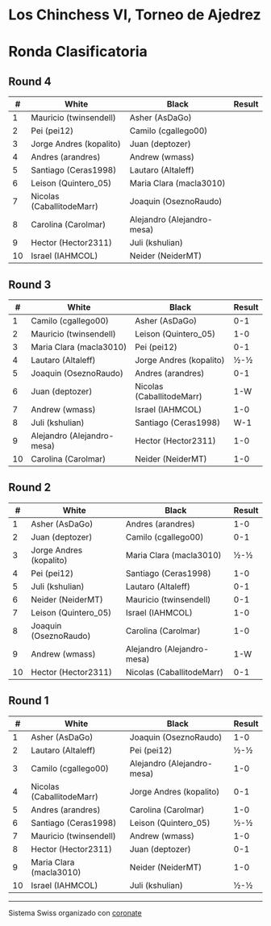 # Los Chinchess VI, Torneo de Ajedrez
# Ronda Clasificatoria

## Round 4
|  # | White                     | Black                      | Result |
|----|---------------------------|----------------------------|--------|
|  1 | Mauricio (twinsendell)    | Asher (AsDaGo)             |        |
|  2 | Pei (pei12)               | Camilo (cgallego00)        |        |
|  3 | Jorge Andres (kopalito)   | Juan (deptozer)            |        |
|  4 | Andres (arandres)         | Andrew (wmass)             |        |
|  5 | Santiago (Ceras1998)      | Lautaro (Altaleff)         |        |
|  6 | Leison (Quintero_05)      | Maria Clara (macla3010)    |        |
|  7 | Nicolas (CaballitodeMarr) | Joaquin (OseznoRaudo)      |        |
|  8 | Carolina (Carolmar)       | Alejandro (Alejandro-mesa) |        |
|  9 | Hector (Hector2311)       | Juli (kshulian)            |        |
| 10 | Israel (IAHMCOL)          | Neider (NeiderMT)          |        |

## Round 3
|  # | White                      | Black                     | Result |
|----|----------------------------|---------------------------|--------|
|  1 | Camilo (cgallego00)        | Asher (AsDaGo)            |    0-1 |
|  2 | Mauricio (twinsendell)     | Leison (Quintero_05)      |    1-0 |
|  3 | Maria Clara (macla3010)    | Pei (pei12)               |    0-1 |
|  4 | Lautaro (Altaleff)         | Jorge Andres (kopalito)   |    ½-½ |
|  5 | Joaquin (OseznoRaudo)      | Andres (arandres)         |    0-1 |
|  6 | Juan (deptozer)            | Nicolas (CaballitodeMarr) |    1-W |
|  7 | Andrew (wmass)             | Israel (IAHMCOL)          |    1-0 |
|  8 | Juli (kshulian)            | Santiago (Ceras1998)      |    W-1 |
|  9 | Alejandro (Alejandro-mesa) | Hector (Hector2311)       |    1-0 |
| 10 | Carolina (Carolmar)        | Neider (NeiderMT)         |    1-0 |

## Round 2
|  # | White                   | Black                      | Result |
|----|-------------------------|----------------------------|--------|
|  1 | Asher (AsDaGo)          | Andres (arandres)          |    1-0 |
|  2 | Juan (deptozer)         | Camilo (cgallego00)        |    0-1 |
|  3 | Jorge Andres (kopalito) | Maria Clara (macla3010)    |    ½-½ |
|  4 | Pei (pei12)             | Santiago (Ceras1998)       |    1-0 |
|  5 | Juli (kshulian)         | Lautaro (Altaleff)         |    0-1 |
|  6 | Neider (NeiderMT)       | Mauricio (twinsendell)     |    0-1 |
|  7 | Leison (Quintero_05)    | Israel (IAHMCOL)           |    1-0 |
|  8 | Joaquin (OseznoRaudo)   | Carolina (Carolmar)        |    1-0 |
|  9 | Andrew (wmass)          | Alejandro (Alejandro-mesa) |    1-W |
| 10 | Hector (Hector2311)     | Nicolas (CaballitodeMarr)  |    0-1 |

## Round 1
|  # | White                     | Black                      | Result |
|----|---------------------------|----------------------------|--------|
|  1 | Asher (AsDaGo)            | Joaquin (OseznoRaudo)      |    1-0 |
|  2 | Lautaro (Altaleff)        | Pei (pei12)                |    ½-½ |
|  3 | Camilo (cgallego00)       | Alejandro (Alejandro-mesa) |    1-0 |
|  4 | Nicolas (CaballitodeMarr) | Jorge Andres (kopalito)    |    0-1 |
|  5 | Andres (arandres)         | Carolina (Carolmar)        |    1-0 |
|  6 | Santiago (Ceras1998)      | Leison (Quintero_05)       |    ½-½ |
|  7 | Mauricio (twinsendell)    | Andrew (wmass)             |    1-0 |
|  8 | Hector (Hector2311)       | Juan (deptozer)            |    0-1 |
|  9 | Maria Clara (macla3010)   | Neider (NeiderMT)          |    1-0 |
| 10 | Israel (IAHMCOL)          | Juli (kshulian)            |    ½-½ |

***

Sistema Swiss organizado con [coronate](https://coronate.netlify.app/)
